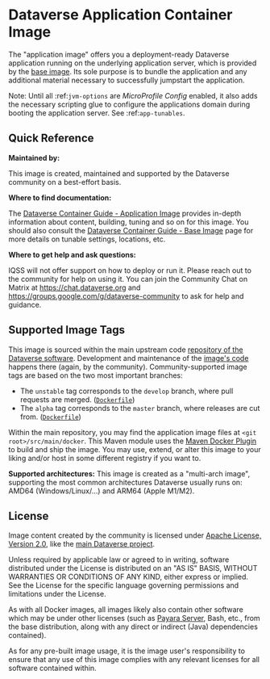 # Dataverse Application Container Image

The "application image" offers you a deployment-ready Dataverse application running on the underlying
application server, which is provided by the [base image](https://hub.docker.com/r/gdcc/base). 
Its sole purpose is to bundle the application and any additional material necessary to successfully jumpstart
the application.

Note: Until all :ref:`jvm-options` are *MicroProfile Config* enabled, it also adds the necessary scripting glue to
configure the applications domain during booting the application server. See :ref:`app-tunables`.

## Quick Reference

**Maintained by:**

This image is created, maintained and supported by the Dataverse community on a best-effort basis.

**Where to find documentation:**

The [Dataverse Container Guide - Application Image](https://guides.dataverse.org/en/latest/container/app-image.html)
provides in-depth information about content, building, tuning and so on for this image. You should also consult
the [Dataverse Container Guide - Base Image](https://guides.dataverse.org/en/latest/container/base-image.html) page
for more details on tunable settings, locations, etc.

**Where to get help and ask questions:**

IQSS will not offer support on how to deploy or run it. Please reach out to the community for help on using it.
You can join the Community Chat on Matrix at https://chat.dataverse.org and https://groups.google.com/g/dataverse-community
to ask for help and guidance.

## Supported Image Tags

This image is sourced within the main upstream code [repository of the Dataverse software](https://github.com/IQSS/dataverse).
Development and maintenance of the [image's code](https://github.com/IQSS/dataverse/tree/develop/src/main/docker)
happens there (again, by the community). Community-supported image tags are based on the two most important branches:

- The `unstable` tag corresponds to the `develop` branch, where pull requests are merged.
  ([`Dockerfile`](https://github.com/IQSS/dataverse/tree/develop/src/main/docker/Dockerfile))
- The `alpha` tag corresponds to the `master` branch, where releases are cut from.
  ([`Dockerfile`](https://github.com/IQSS/dataverse/tree/master/src/main/docker/Dockerfile))

Within the main repository, you may find the application image files at `<git root>/src/main/docker`.
This Maven module uses the [Maven Docker Plugin](https://dmp.fabric8.io) to build and ship the image.
You may use, extend, or alter this image to your liking and/or host in some different registry if you want to.

**Supported architectures:** This image is created as a "multi-arch image", supporting the most common architectures
Dataverse usually runs on: AMD64 (Windows/Linux/...) and ARM64 (Apple M1/M2).

## License

Image content created by the community is licensed under [Apache License, Version 2.0](https://www.apache.org/licenses/LICENSE-2.0),
like the [main Dataverse project](https://github.com/IQSS/dataverse/blob/develop/LICENSE.md).

Unless required by applicable law or agreed to in writing, software distributed under the License is distributed on an
"AS IS" BASIS, WITHOUT WARRANTIES OR CONDITIONS OF ANY KIND, either express or implied.
See the License for the specific language governing permissions and limitations under the License.

As with all Docker images, all images likely also contain other software which may be under other licenses (such as
[Payara Server](https://github.com/payara/Payara/blob/master/LICENSE.txt), Bash, etc., from the base
distribution, along with any direct or indirect (Java) dependencies contained).

As for any pre-built image usage, it is the image user's responsibility to ensure that any use of this image complies
with any relevant licenses for all software contained within.
